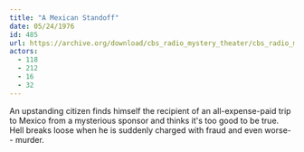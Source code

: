 ```yaml
---
title: "A Mexican Standoff"
date: 05/24/1976
id: 485
url: https://archive.org/download/cbs_radio_mystery_theater/cbs_radio_mystery_theater-0451-0500.zip/cbs_radio_mystery_theater-0451-0500%2Fcbsrmt_0485_a_mexican_standoff.mp3
actors:
  - 118
  - 212
  - 16
  - 32
---
```

An upstanding citizen finds himself the recipient of an all-expense-paid trip to Mexico from a mysterious sponsor and thinks it's too good to be true. Hell breaks loose when he is suddenly charged with fraud and even worse-- murder.